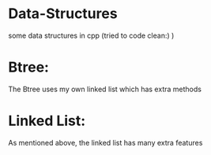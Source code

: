 # Data-Structures
some data structures in cpp (tried to code clean:) )

# Btree:
The Btree uses my own linked list which has extra methods

# Linked List:
As mentioned above, the linked list has many extra features 
